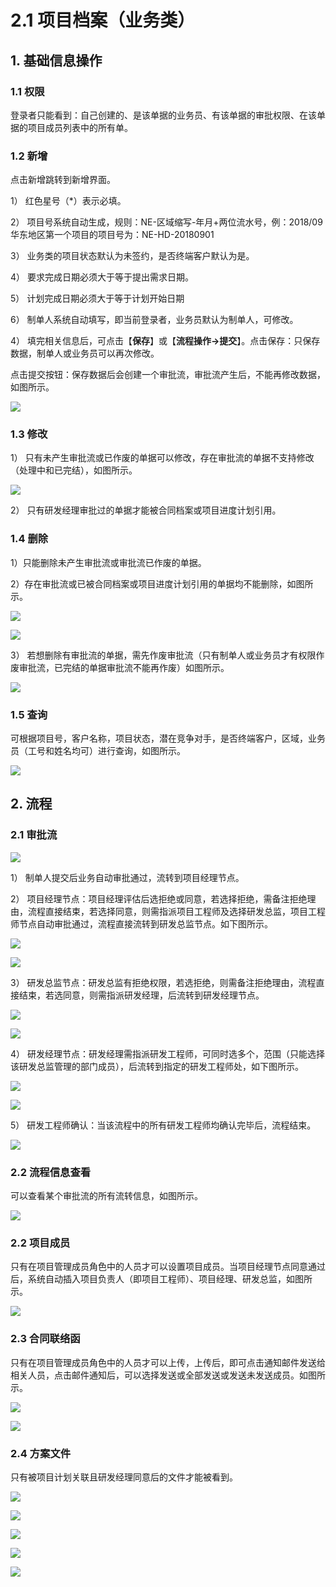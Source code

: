 # 2.1 项目档案（业务类）

## 1. 基础信息操作

### 1.1  权限

登录者只能看到：自己创建的、是该单据的业务员、有该单据的审批权限、在该单据的项目成员列表中的所有单。

### 1.2   新增

点击新增跳转到新增界面。

1） 红色星号（\*）表示必填。

2） 项目号系统自动生成，规则：NE-区域缩写-年月+两位流水号，例：2018/09华东地区第一个项目的项目号为：NE-HD-20180901

3） 业务类的项目状态默认为未签约，是否终端客户默认为是。

4） 要求完成日期必须大于等于提出需求日期。

5） 计划完成日期必须大于等于计划开始日期

6） 制单人系统自动填写，即当前登录者，业务员默认为制单人，可修改。

4）  填完相关信息后，可点击【**保存**】或【**流程操作-&gt;提交**】。点击保存：只保存数据，制单人或业务员可以再次修改。

点击提交按钮：保存数据后会创建一个审批流，审批流产生后，不能再修改数据，如图所示。

![](../.gitbook/assets/image%20%2880%29.png)

### 1.3   修改

1） 只有未产生审批流或已作废的单据可以修改，存在审批流的单据不支持修改（处理中和已完结），如图所示。

![](../.gitbook/assets/image%20%2871%29.png)

2）只有研发经理审批过的单据才能被合同档案或项目进度计划引用。

### 1.4 删除

1）只能删除未产生审批流或审批流已作废的单据。

2）存在审批流或已被合同档案或项目进度计划引用的单据均不能删除，如图所示。

![](../.gitbook/assets/image%20%2815%29.png)

![](../.gitbook/assets/image%20%2811%29.png)

3）若想删除有审批流的单据，需先作废审批流（只有制单人或业务员才有权限作废审批流，已完结的单据审批流不能再作废）如图所示。

![](../.gitbook/assets/image%20%2840%29.png)

### 1.5   查询

可根据项目号，客户名称，项目状态，潜在竞争对手，是否终端客户，区域，业务员（工号和姓名均可）进行查询，如图所示。

![](../.gitbook/assets/image%20%2821%29.png)

## 2. 流程

### 2.1  审批流

![](../.gitbook/assets/image%20%286%29.png)



1）  制单人提交后业务自动审批通过，流转到项目经理节点。 

2） 项目经理节点：项目经理评估后选拒绝或同意，若选择拒绝，需备注拒绝理由，流程直接结束，若选择同意，则需指派项目工程师及选择研发总监，项目工程师节点自动审批通过，流程直接流转到研发总监节点。如下图所示。

![](../.gitbook/assets/image%20%283%29.png)

![](../.gitbook/assets/image%20%2844%29.png)

3）  研发总监节点：研发总监有拒绝权限，若选拒绝，则需备注拒绝理由，流程直接结束，若选同意，则需指派研发经理，后流转到研发经理节点。

![](../.gitbook/assets/image%20%281%29.png)

![](../.gitbook/assets/image%20%2873%29.png)

4）  研发经理节点：研发经理需指派研发工程师，可同时选多个，范围（只能选择该研发总监管理的部门成员），后流转到指定的研发工程师处，如下图所示。

![](../.gitbook/assets/image%20%2839%29.png)

![](../.gitbook/assets/image%20%2888%29.png)

5） 研发工程师确认：当该流程中的所有研发工程师均确认完毕后，流程结束。

![](../.gitbook/assets/image%20%2856%29.png)

### 2.2 流程信息查看

可以查看某个审批流的所有流转信息，如图所示。

![](../.gitbook/assets/image%20%2843%29.png)

### 2.2   项目成员

只有在项目管理成员角色中的人员才可以设置项目成员。当项目经理节点同意通过后，系统自动插入项目负责人（即项目工程师）、项目经理、研发总监，如图所示。

![](../.gitbook/assets/image%20%2865%29.png)



### 2.3   合同联络函

只有在项目管理成员角色中的人员才可以上传，上传后，即可点击通知邮件发送给相关人员，点击邮件通知后，可以选择发送或全部发送或发送未发送成员。如图所示。

![](../.gitbook/assets/image%20%2875%29.png)

![](../.gitbook/assets/image%20%2878%29.png)

### 2.4  方案文件

只有被项目计划关联且研发经理同意后的文件才能被看到。

![](../.gitbook/assets/image%20%2884%29.png)

![](../.gitbook/assets/image%20%2846%29.png)

![](../.gitbook/assets/image%20%2882%29.png)

![](file:///C:\Users\GONGL1~1\AppData\Local\Temp\msohtmlclip1\01\clip_image008.jpg)

![](file:///C:\Users\GONGL1~1\AppData\Local\Temp\msohtmlclip1\01\clip_image010.jpg)



